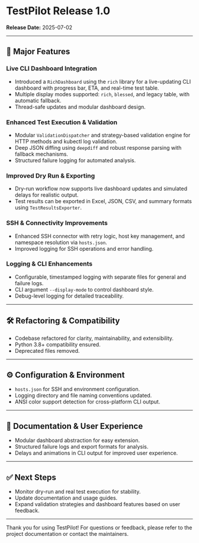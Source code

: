 # TestPilot Release 1.0

**Release Date:** 2025-07-02

---

## 🚀 Major Features

### Live CLI Dashboard Integration
- Introduced a `RichDashboard` using the `rich` library for a live-updating CLI dashboard with progress bar, ETA, and real-time test table.
- Multiple display modes supported: `rich`, `blessed`, and legacy table, with automatic fallback.
- Thread-safe updates and modular dashboard design.

### Enhanced Test Execution & Validation
- Modular `ValidationDispatcher` and strategy-based validation engine for HTTP methods and kubectl log validation.
- Deep JSON diffing using `deepdiff` and robust response parsing with fallback mechanisms.
- Structured failure logging for automated analysis.

### Improved Dry Run & Exporting
- Dry-run workflow now supports live dashboard updates and simulated delays for realistic output.
- Test results can be exported in Excel, JSON, CSV, and summary formats using `TestResultsExporter`.

### SSH & Connectivity Improvements
- Enhanced SSH connector with retry logic, host key management, and namespace resolution via `hosts.json`.
- Improved logging for SSH operations and error handling.

### Logging & CLI Enhancements
- Configurable, timestamped logging with separate files for general and failure logs.
- CLI argument `--display-mode` to control dashboard style.
- Debug-level logging for detailed traceability.

---

## 🛠️ Refactoring & Compatibility
- Codebase refactored for clarity, maintainability, and extensibility.
- Python 3.8+ compatibility ensured.
- Deprecated files removed.

---

## ⚙️ Configuration & Environment
- `hosts.json` for SSH and environment configuration.
- Logging directory and file naming conventions updated.
- ANSI color support detection for cross-platform CLI output.

---

## 📄 Documentation & User Experience
- Modular dashboard abstraction for easy extension.
- Structured failure logs and export formats for analysis.
- Delays and animations in CLI output for improved user experience.

---

## ✅ Next Steps
- Monitor dry-run and real test execution for stability.
- Update documentation and usage guides.
- Expand validation strategies and dashboard features based on user feedback.

---

Thank you for using TestPilot! For questions or feedback, please refer to the project documentation or contact the maintainers.
